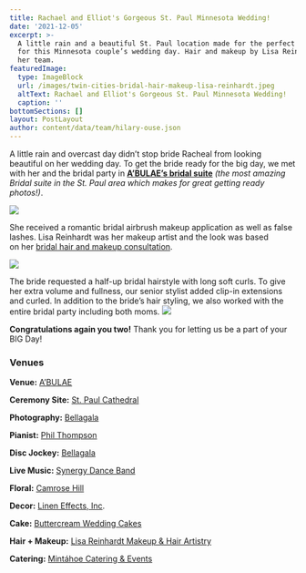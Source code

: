 ```yaml
---
title: Rachael and Elliot's Gorgeous St. Paul Minnesota Wedding!
date: '2021-12-05'
excerpt: >-
  A little rain and a beautiful St. Paul location made for the perfect backdrop
  for this Minnesota couple’s wedding day. Hair and makeup by Lisa Reinhardt and
  her team.
featuredImage:
  type: ImageBlock
  url: /images/twin-cities-bridal-hair-makeup-lisa-reinhardt.jpeg
  altText: Rachael and Elliot's Gorgeous St. Paul Minnesota Wedding!
  caption: ''
bottomSections: []
layout: PostLayout
author: content/data/team/hilary-ouse.json
---
```

A little rain and overcast day didn’t stop bride Racheal from looking beautiful on her wedding day. To get the bride ready for the big day, we met with her and the bridal party in [**A’BULAE’s bridal suite**](http://www.abulae.com/grooms-room/) *(the most amazing Bridal suite in the St. Paul area which makes for great getting ready photos!)*.

![](/images/btwin-cities-bridal-makeup-683x1024.jpeg)

She received a romantic bridal airbrush makeup application as well as false lashes. Lisa Reinhardt was her makeup artist and the look was based on her [bridal hair and makeup consultation](https://www.twincitiesmakeup.com/bridal-makeup-and-hair-styling/).

![](/images/twin-cities-makeup-artist-lisa-reinhardt-683x1024.jpeg)

The bride requested a half-up bridal hairstyle with long soft curls. To give her extra volume and fullness, our senior stylist added clip-in extensions and curled. In addition to the bride’s hair styling, we also worked with the entire bridal party including both moms.
![](/images/twin-cities-bridal-hair-makeup-lisa-reinhardt.jpeg)

**Congratulations again you two!** Thank you for letting us be a part of your BIG Day!

### Venues

**Venue:** [A’BULAE](http://www.abulae.com/)

**Ceremony Site:** [St. Paul Cathedral](https://www.cathedralsaintpaul.org/)

**Photography:** [Bellagala](http://www.bellagala.com/)

**Pianist:** [Phil Thompson](http://www.philthompson.com/)

**Disc Jockey:** [Bellagala](http://www.bellagala.com/minneapolis-wedding-dj/)

**Live Music:** [Synergy Dance Band](http://www.synergy-dwmusic.com/)

**Floral:** [Camrose Hill](http://camrosehillflowers.com/)

**Decor:** [Linen Effects, Inc](http://www.lineneffects.com/index.cfm).

**Cake:** [Buttercream Wedding Cakes](https://buttercream.info/)

**Hair + Makeup:** [Lisa Reinhardt Makeup & Hair Artistry](https://www.twincitiesmakeup.com/bridal-makeup-and-hair-styling/)

**Catering:** [Mintáhoe Catering & Events](http://www.mintahoe.com/)
